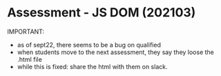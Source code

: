 
# Assessment - JS DOM (202103)

IMPORTANT:
- as of sept22, there seems to be a bug on qualified
- when students move to the next assessment, they say they loose the .html file
- while this is fixed: share the html with them on slack.


